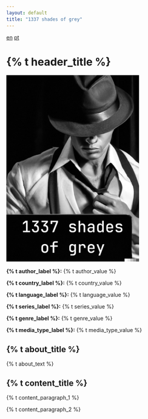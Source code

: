 ```yaml
---
layout: default
title: "1337 shades of grey"
---
```


<div class="absolute right-0 mr-6">
  <a class="text-blue-400 underline" href="/">en</a>
  <a class="text-blue-400 underline" href="/pt">pt</a>
</div>

<h1 class="text-3xl font-extrabold text-transparent bg-clip-text bg-gradient-to-br from-chestnut-200 to-beaver-500 text-center mt-6">
  {% t header_title %}
</h1>

<p class="text-center my-10">
</p>

<div class="container max-w-5xl mx-auto mb-8 px-4">
  <div class="flex flex-col sm:flex-row justify-center mt-6">
    <img class="border-solid border-4 border-white mx-auto sm:m-0" src="/assets/img/cover.jpeg" style="width: 350px">
    <div class="ml-2 mt-2">
      <p>
        <b>{% t author_label %}:</b> {% t author_value %}
      </p>
      <p>
        <b>{% t country_label %}:</b> {% t country_value %}
      </p>
      <p>
        <b>{% t language_label %}:</b> {% t language_value %}
      </p>
      <p>
        <b>{% t series_label %}:</b> {% t series_value %}
      </p>
      <p>
        <b>{% t genre_label %}:</b> {% t genre_value %}
      </p>
      <p>
        <b>{% t media_type_label %}:</b> {% t media_type_value %}
      </p>
    </div>
  </div>

  <h2 class="text-xl font-extrabold text-transparent bg-clip-text bg-gradient-to-br from-chestnut-200 to-beaver-500 text-center my-6">
    {% t about_title %}
  </h2>

  <p class="my-2">
    {% t about_text %}
  </p>

  <h2 class="text-xl font-extrabold text-transparent bg-clip-text bg-gradient-to-br from-chestnut-200 to-beaver-500 text-center my-6">
    {% t content_title %}
  </h2>

  <p class="my-2">
    {% t content_paragraph_1 %}
  </p>

  <p class="my-2">
    {% t content_paragraph_2 %}
  </p>

</div>
